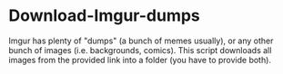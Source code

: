 # Download-Imgur-dumps


Imgur has plenty of "dumps" (a bunch of memes usually), or any other bunch of images (i.e. backgrounds, comics). This script downloads all images from the provided link into a folder (you have to provide both).
